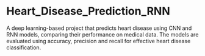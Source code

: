 # Heart_Disease_Prediction_RNN
A deep learning-based project that predicts heart disease using CNN and RNN models, comparing their performance on medical data. The models are evaluated using accuracy, precision and recall for effective heart disease classification.
